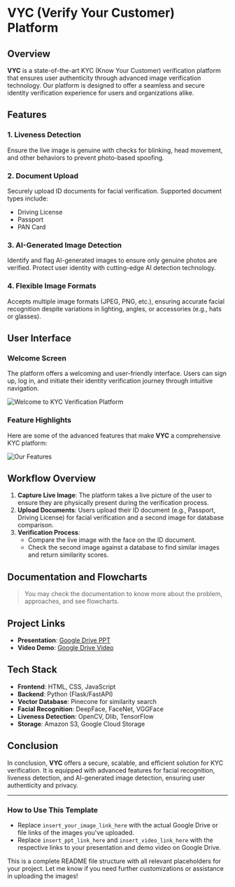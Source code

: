 # VYC (Verify Your Customer) Platform

## Overview

**VYC** is a state-of-the-art KYC (Know Your Customer) verification platform that ensures user authenticity through advanced image verification technology. Our platform is designed to offer a seamless and secure identity verification experience for users and organizations alike.

## Features

### 1. **Liveness Detection**
   Ensure the live image is genuine with checks for blinking, head movement, and other behaviors to prevent photo-based spoofing.

### 2. **Document Upload**
   Securely upload ID documents for facial verification. Supported document types include:
   - Driving License
   - Passport
   - PAN Card

### 3. **AI-Generated Image Detection**
   Identify and flag AI-generated images to ensure only genuine photos are verified. Protect user identity with cutting-edge AI detection technology.

### 4. **Flexible Image Formats**
   Accepts multiple image formats (JPEG, PNG, etc.), ensuring accurate facial recognition despite variations in lighting, angles, or accessories (e.g., hats or glasses).

## User Interface

### Welcome Screen
The platform offers a welcoming and user-friendly interface. Users can sign up, log in, and initiate their identity verification journey through intuitive navigation.

![Welcome to KYC Verification Platform](insert_your_image_link_here)

### Feature Highlights
Here are some of the advanced features that make **VYC** a comprehensive KYC platform:

![Our Features](insert_your_image_link_here)

## Workflow Overview

1. **Capture Live Image**: The platform takes a live picture of the user to ensure they are physically present during the verification process.
2. **Upload Documents**: Users upload their ID document (e.g., Passport, Driving License) for facial verification and a second image for database comparison.
3. **Verification Process**:
   - Compare the live image with the face on the ID document.
   - Check the second image against a database to find similar images and return similarity scores.

## Documentation and Flowcharts
> You may check the documentation to know more about the problem, approaches, and see flowcharts.

## Project Links

- **Presentation**: [Google Drive PPT](insert_ppt_link_here)
- **Video Demo**: [Google Drive Video](insert_video_link_here)

## Tech Stack

- **Frontend**: HTML, CSS, JavaScript
- **Backend**: Python (Flask/FastAPI)
- **Vector Database**: Pinecone for similarity search
- **Facial Recognition**: DeepFace, FaceNet, VGGFace
- **Liveness Detection**: OpenCV, Dlib, TensorFlow
- **Storage**: Amazon S3, Google Cloud Storage

## Conclusion
In conclusion, **VYC** offers a secure, scalable, and efficient solution for KYC verification. It is equipped with advanced features for facial recognition, liveness detection, and AI-generated image detection, ensuring user authenticity and privacy.

---

### How to Use This Template

- Replace `insert_your_image_link_here` with the actual Google Drive or file links of the images you've uploaded.
- Replace `insert_ppt_link_here` and `insert_video_link_here` with the respective links to your presentation and demo video on Google Drive.

This is a complete README file structure with all relevant placeholders for your project. Let me know if you need further customizations or assistance in uploading the images!
